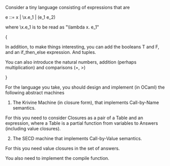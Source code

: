 Consider a tiny language consisting of expressions that are

e ::= x | \x.e_1 | (e_1 e_2)

where \x.e_1 is to be read as "\lambda x. e_1"

{

In addition, to make things interesting, you can add the booleans T and F, and an if_then_else expression.  And tuples.

You can also introduce the natural numbers, addition (perhaps multiplication) and comparisons (=, >)

}



For the language you take, you should design and implement (in OCaml) the following abstract machines

1.  The Krivine Machine (in closure form), that implements Call-by-Name semantics.

For this you need to consider Closures as a pair of a Table and an expression, where a Table is a partial function from variables to Answers (including value closures).



2. The SECD machine that implements Call-by-Value semantics.

For this you need value closures in the set of answers. 

You also need to implement the compile function.

